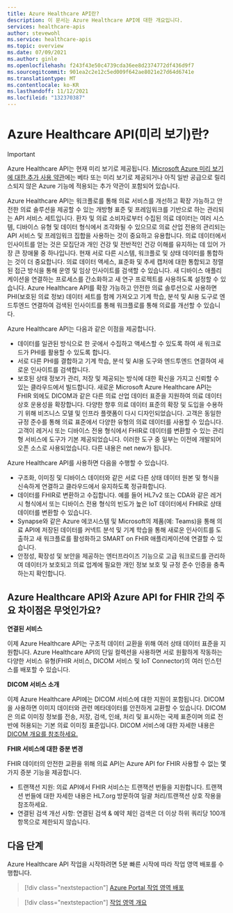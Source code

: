 ```yaml
---
title: Azure Healthcare API란?
description: 이 문서는 Azure Healthcare API에 대한 개요입니다.
services: healthcare-apis
author: stevewohl
ms.service: healthcare-apis
ms.topic: overview
ms.date: 07/09/2021
ms.author: ginle
ms.openlocfilehash: f243f43e50c4739cda36ee8d2374772df436d9f7
ms.sourcegitcommit: 901ea2c2e12c5ed009f642ae8021e27d64d6741e
ms.translationtype: MT
ms.contentlocale: ko-KR
ms.lasthandoff: 11/12/2021
ms.locfileid: "132370387"
---
```

# <a name="what-is-azure-healthcare-apis-preview"></a>Azure Healthcare API(미리 보기)란?

> [!IMPORTANT]
> Azure Healthcare API는 현재 미리 보기로 제공됩니다. [Microsoft Azure 미리 보기에 대한 추가 사용 약관](https://azure.microsoft.com/support/legal/preview-supplemental-terms/)에는 베타 또는 미리 보기로 제공되거나 아직 일반 공급으로 릴리스되지 않은 Azure 기능에 적용되는 추가 약관이 포함되어 있습니다.

Azure Healthcare API는 워크플로를 통해 의료 서비스를 개선하고 확장 가능하고 안전한 의료 솔루션을 제공할 수 있는 개방형 표준 및 프레임워크를 기반으로 하는 관리되는 API 서비스 세트입니다. 환자 및 의료 소비자로부터 수집된 의료 데이터는 여러 시스템, 디바이스 유형 및 데이터 형식에서 조각화될 수 있으므로 의료 산업 전용의 관리되는 API 서비스 및 프레임워크 집합을 사용하는 것이 중요하고 유용합니다. 의료 데이터에서 인사이트를 얻는 것은 모집단과 개인 건강 및 전반적인 건강 이해를 유지하는 데 있어 가장 큰 장애물 중 하나입니다. 현재 서로 다른 시스템, 워크플로 및 상태 데이터를 통합하는 것이 더 중요합니다. 의료 데이터 액세스, 표준화 및 추세 캡처에 대한 통합되고 정렬된 접근 방식을 통해 운영 및 임상 인사이트를 검색할 수 있습니다. 새 디바이스 애플리케이션을 연결하는 프로세스를 간소화하고 새 연구 프로젝트를 사용하도록 설정할 수 있습니다. Azure Healthcare API를 확장 가능하고 안전한 의료 솔루션으로 사용하면 PHI(보호된 의료 정보) 데이터 세트를 함께 가져오고 기계 학습, 분석 및 AI용 도구로 엔드투엔드 연결하여 검색된 인사이트를 통해 워크플로를 통해 의료를 개선할 수 있습니다. 

Azure Healthcare API는 다음과 같은 이점을 제공합니다.
* 데이터를 일관된 방식으로 한 곳에서 수집하고 액세스할 수 있도록 하여 새 워크로드가 PHI를 활용할 수 있도록 합니다.
* 서로 다른 PHI를 결합하고 기계 학습, 분석 및 AI용 도구와 엔드투엔드 연결하여 새로운 인사이트를 검색합니다.
* 보호된 상태 정보가 관리, 저장 및 제공되는 방식에 대한 확신을 가지고 신뢰할 수 있는 클라우드에서 빌드합니다.
새로운 Microsoft Azure Healthcare API는 FHIR 외에도 DICOM과 같은 다른 의료 산업 데이터 표준을 지원하여 의료 데이터 상호 운용성을 확장합니다. 다양한 향후 의료 데이터 표준의 확장 및 도입을 수용하기 위해 비즈니스 모델 및 인프라 플랫폼이 다시 디자인되었습니다. 고객은 동일한 규정 준수를 통해 의료 표준에서 다양한 유형의 의료 데이터를 사용할 수 있습니다. 고객이 레거시 또는 디바이스 전용 형식에서 FHIR로 데이터를 변환할 수 있는 관리형 서비스에 도구가 기본 제공되었습니다. 이러한 도구 중 일부는 이전에 개발되어 오픈 소스로 사용되었습니다. 다른 내용은 net new가 됩니다.

Azure Healthcare API를 사용하면 다음을 수행할 수 있습니다. 
* 구조화, 이미징 및 디바이스 데이터와 같은 서로 다른 상태 데이터 원본 및 형식을 신속하게 연결하고 클라우드에서 유지하도록 정규화합니다.
* 데이터를 FHIR로 변환하고 수집합니다. 예를 들어 HL7v2 또는 CDA와 같은 레거시 형식에서 또는 디바이스 전용 형식의 빈도가 높은 IoT 데이터에서 FHIR로 상태 데이터를 변환할 수 있습니다.
* Synapse와 같은 Azure 에코시스템 및 Microsoft의 제품(예: Teams)을 통해 의료 API에 저장된 데이터를 커넥트 분석 및 기계 학습을 통해 새로운 인사이트를 도출하고 새 워크플로를 활성화하고 SMART on FHIR 애플리케이션에 연결할 수 있습니다.
* 안정성, 확장성 및 보안을 제공하는 엔터프라이즈 기능으로 고급 워크로드를 관리하여 데이터가 보호되고 의료 업계에 필요한 개인 정보 보호 및 규정 준수 인증을 충족하는지 확인합니다.


## <a name="what-are-the-key-differences-between-azure-healthcare-apis-and-azure-api-for-fhir"></a>Azure Healthcare API와 Azure API for FHIR 간의 주요 차이점은 무엇인가요?

**연결된 서비스**

이제 Azure Healthcare API는 구조적 데이터 교환을 위해 여러 상태 데이터 표준을 지원합니다. Azure Healthcare API의 단일 컬렉션을 사용하면 서로 원활하게 작동하는 다양한 서비스 유형(FHIR 서비스, DICOM 서비스 및 IoT Connector)의 여러 인스턴스를 배포할 수 있습니다.

**DICOM 서비스 소개**

이제 Azure Healthcare API에는 DICOM 서비스에 대한 지원이 포함됩니다. DICOM을 사용하면 이미지 데이터와 관련 메타데이터를 안전하게 교환할 수 있습니다. DICOM은 의료 이미징 정보를 전송, 저장, 검색, 인쇄, 처리 및 표시하는 국제 표준이며 의료 전반에 허용되는 기본 의료 이미징 표준입니다. DICOM 서비스에 대한 자세한 내용은 [DICOM 개요를 참조하세요.](./dicom/dicom-services-overview.md)

**FHIR 서비스에 대한 증분 변경**

FHIR 데이터의 안전한 교환을 위해 의료 API는 Azure API for FHIR 사용할 수 없는 몇 가지 증분 기능을 제공합니다. 
* 트랜잭션 지원: 의료 API에서 FHIR 서비스는 트랜잭션 번들을 지원합니다. 트랜잭션 번들에 대한 자세한 내용은 HL7.org 방문하여 일괄 처리/트랜잭션 상호 작용을 참조하세요.
* 연결된 검색 개선 사항: 연결된 검색 & 예약 체인 검색은 더 이상 하위 쿼리당 100개 항목으로 제한되지 않습니다.


## <a name="next-steps"></a>다음 단계

Azure Healthcare API 작업을 시작하려면 5분 빠른 시작에 따라 작업 영역 배포를 수행합니다.

> [!div class="nextstepaction"]
> [Azure Portal 작업 영역 배포](healthcare-apis-quickstart.md)

> [!div class="nextstepaction"]
> [작업 영역 개요](workspace-overview.md)
